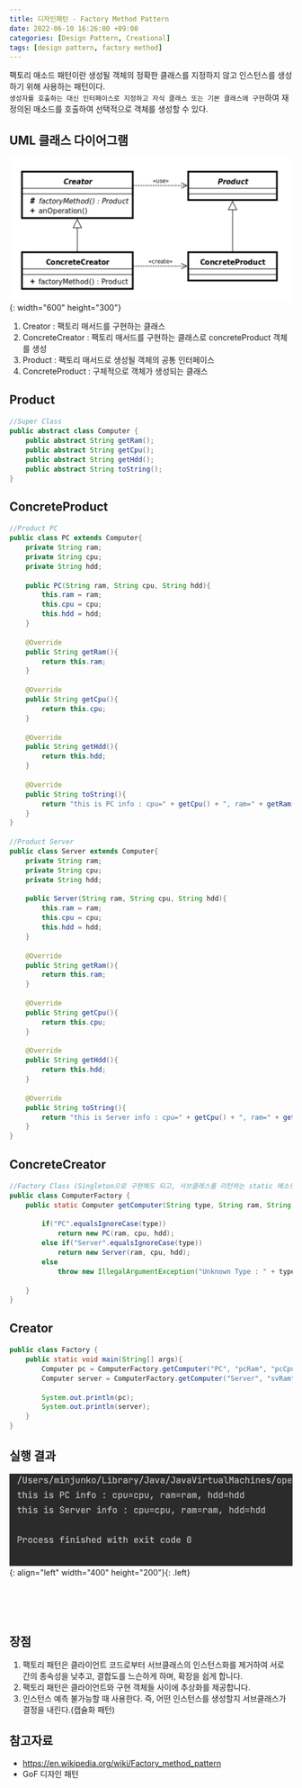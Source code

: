 ```yaml
---
title: 디자인패턴 - Factory Method Pattern
date: 2022-06-10 16:26:00 +09:00
categories: [Design Pattern, Creational]
tags: [design pattern, factory method]
---
```


팩토리 매소드 패턴이란 생성될 객체의 정확한 클래스를 지정하지 않고 인스턴스를 생성하기 위해 사용하는 패턴이다.<br>
`생성자를 호출하는 대신 인터페이스로 지정하고 자식 클래스 또는 기본 클래스에 구현`하여 재정의된 매소드를 호출하여 선택적으로 객체를 생성할 수 있다.<br>

## UML 클래스 다이어그램

![factory uml](/assets/img/posts/2022-06-10-factory-method-1.png){: width="600" height="300"}<br>

<ol>
    <li>Creator : 팩토리 매서드를 구현하는 클래스</li>
    <li>ConcreteCreator : 팩토리 매서드를 구현하는 클래스로 concreteProduct 객체를 생성</li>
    <li>Product : 팩토리 매서드로 생성될 객체의 공통 인터페이스</li>
    <li>ConcreteProduct : 구체적으로 객체가 생성되는 클래스</li>
</ol>

## Product

```java
//Super Class
public abstract class Computer {
    public abstract String getRam();
    public abstract String getCpu();
    public abstract String getHdd();
    public abstract String toString();
}
```

## ConcreteProduct

```java
//Product PC
public class PC extends Computer{
    private String ram;
    private String cpu;
    private String hdd;

    public PC(String ram, String cpu, String hdd){
        this.ram = ram;
        this.cpu = cpu;
        this.hdd = hdd;
    }

    @Override
    public String getRam(){
        return this.ram;
    }

    @Override
    public String getCpu(){
        return this.cpu;
    }

    @Override
    public String getHdd(){
        return this.hdd;
    }

    @Override
    public String toString(){
        return "this is PC info : cpu=" + getCpu() + ", ram=" + getRam() + ", hdd=" + getHdd();
    }
}

//Product Server
public class Server extends Computer{
    private String ram;
    private String cpu;
    private String hdd;

    public Server(String ram, String cpu, String hdd){
        this.ram = ram;
        this.cpu = cpu;
        this.hdd = hdd;
    }

    @Override
    public String getRam(){
        return this.ram;
    }

    @Override
    public String getCpu(){
        return this.cpu;
    }

    @Override
    public String getHdd(){
        return this.hdd;
    }

    @Override
    public String toString(){
        return "this is Server info : cpu=" + getCpu() + ", ram=" + getRam() + ", hdd=" + getHdd();
    }
}
```

## ConcreteCreator

```java
//Factory Class (Singleton으로 구현해도 되고, 서브클래스를 리턴하는 static 메소드로 구현해도 된다.)
public class ComputerFactory {
    public static Computer getComputer(String type, String ram, String cpu, String hdd){

        if("PC".equalsIgnoreCase(type))
            return new PC(ram, cpu, hdd);
        else if("Server".equalsIgnoreCase(type))
            return new Server(ram, cpu, hdd);
        else
            throw new IllegalArgumentException("Unknown Type : " + type);

    }
}
```

## Creator

```java
public class Factory {
    public static void main(String[] args){
        Computer pc = ComputerFactory.getComputer("PC", "pcRam", "pcCpu", "pcHdd");
        Computer server = ComputerFactory.getComputer("Server", "svRam", "svCpu", "svHdd");

        System.out.println(pc);
        System.out.println(server);
    }
}
```

## 실행 결과

![result](/assets/img/posts/2022-06-10-factory-method-2.png){: align="left" width="400" height="200"}{: .left}<br><br><br><br><br>

## 장점
<ol>
    <li>팩토리 패턴은 클라이언트 코드로부터 서브클래스의 인스턴스화를 제거하여 서로 간의 종속성을 낮추고,
   결합도를 느슨하게 하며, 확장을 쉽게 합니다.</li>
    <li>팩토리 패턴은 클라이언트와 구현 객체들 사이에 추상화를 제공합니다.</li>
    <li>인스턴스 예측 불가능할 때 사용한다. 즉, 어떤 인스턴스를 생성할지 서브클래스가 결정을 내린다.(캡슐화 패턴)</li>
</ol>

## 참고자료

- <https://en.wikipedia.org/wiki/Factory_method_pattern>
- GoF 디자인 패턴
